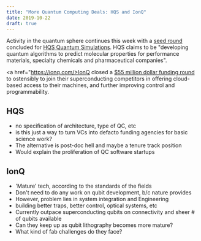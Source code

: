 ```yaml
---
title: "More Quantum Computing Deals: HQS and IonQ"
date: 2019-10-22
draft: true
---
```


Activity in the quantum sphere continues this week with a <a href="https://www.hpcwire.com/off-the-wire/hqs-quantum-simulations-closes-2-6m-seed-financing-round/"> seed round</a> concluded for <a href="https://quantumsimulations.de/"> HQS Quantum Simulations</a>. HQS claims to be "developing quantum algorithms to predict molecular properties for performance materials, specialty chemicals and pharmaceutical companies".

<a href="https://ionq.com/>IonQ</a> closed a <a href="https://www.hpcwire.com/off-the-wire/ionq-secures-55m-in-funding-to-bring-quantum-computing-from-the-lab-to-the-enterprise/"> $55 million dollar funding round</a> to ostensibly to join their superconducting competitors in offering cloud-based access to their machines, and further improving control and programmability.


## HQS

- no specification of architecture, type of QC, etc
- is this just a way to turn VCs into defacto funding agencies for basic science work?
- The alternative is post-doc hell and maybe a tenure track position
- Would explain the proliferation of QC software startups



## IonQ

- 'Mature' tech, according to the standards of the fields
- Don't need to do any work on qubit development, b/c nature provides
- However, problem lies in system integration and Engineering
- building better traps, better control, optical systems, etc
- Currently outpace superconducting qubits on connectivity and sheer # of qubits available
- Can they keep up as qubit lithography becomes more mature?
- What kind of fab challenges do they face?
